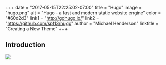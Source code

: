 +++
date = "2017-05-15T22:25:02-07:00"
title = "Hugo"
image = "hugo.png"
alt = "Hugo - a fast and modern static website engine"
color = "#60d2d3"
link1 = "http://gohugo.io/"
link2 = "https://github.com/spf13/hugo"
author = "Michael Henderson"
linktitle = "Creating a New Theme"
+++

## Introduction
<img src="/images/{{ .Params.image}}" class="img-fluid"/>

